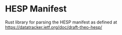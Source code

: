# HESP Manifest 
Rust library for parsing the HESP manifest as defined at https://datatracker.ietf.org/doc/draft-theo-hesp/